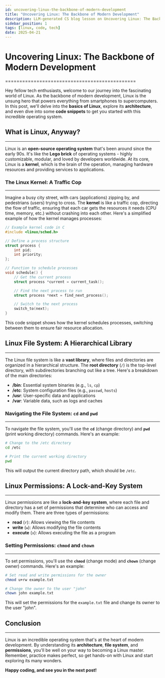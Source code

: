 ```yaml
---
id: uncovering-linux-the-backbone-of-modern-development
title: "Uncovering Linux: The Backbone of Modern Development"
description: LLM-generated CS blog lesson on Uncovering Linux: The Backbone of Modern Development.
sidebar_position: 1
tags: [linux, code, tech]
date: 2025-04-21
---
```


# Uncovering Linux: The Backbone of Modern Development
==============================================

Hey fellow tech enthusiasts, welcome to our journey into the fascinating world of Linux. As the backbone of modern development, Linux is the unsung hero that powers everything from smartphones to supercomputers. In this post, we'll delve into the **basics of Linux**, explore its **architecture**, and even dive into some **code snippets** to get you started with this incredible operating system.

## What is Linux, Anyway?
------------------------

Linux is an **open-source operating system** that's been around since the early 90s. It's like the **Lego brick** of operating systems - highly customizable, modular, and loved by developers worldwide. At its core, Linux is a **kernel**, which is the brain of the operation, managing hardware resources and providing services to applications.

### The Linux Kernel: A Traffic Cop
--------------------------------

Imagine a busy city street, with cars (applications) zipping by, and pedestrians (users) trying to cross. The **kernel** is like a traffic cop, directing the flow of traffic, ensuring that each car gets the resources it needs (CPU time, memory, etc.) without crashing into each other. Here's a simplified example of how the kernel manages processes:
```c
// Example kernel code in C
#include <linux/sched.h>

// Define a process structure
struct process {
    int pid;
    int priority;
};

// Function to schedule processes
void schedule() {
    // Get the current process
    struct process *current = current_task();

    // Find the next process to run
    struct process *next = find_next_process();

    // Switch to the next process
    switch_to(next);
}
```
This code snippet shows how the kernel schedules processes, switching between them to ensure fair resource allocation.

## Linux File System: A Hierarchical Library
------------------------------------------

The Linux file system is like a **vast library**, where files and directories are organized in a hierarchical structure. The **root directory** (`/`) is the top-level directory, with subdirectories branching out like a tree. Here's a breakdown of the main directories:
* **/bin**: Essential system binaries (e.g., `ls`, `cp`)
* **/etc**: System configuration files (e.g., `passwd`, `hosts`)
* **/usr**: User-specific data and applications
* **/var**: Variable data, such as logs and caches

### Navigating the File System: `cd` and `pwd`
------------------------------------------

To navigate the file system, you'll use the **`cd`** (change directory) and **`pwd`** (print working directory) commands. Here's an example:
```bash
# Change to the /etc directory
cd /etc

# Print the current working directory
pwd
```
This will output the current directory path, which should be `/etc`.

## Linux Permissions: A Lock-and-Key System
-----------------------------------------

Linux permissions are like a **lock-and-key system**, where each file and directory has a set of permissions that determine who can access and modify them. There are three types of permissions:
* **read** (`r`): Allows viewing the file contents
* **write** (`w`): Allows modifying the file contents
* **execute** (`x`): Allows executing the file as a program

### Setting Permissions: `chmod` and `chown`
-----------------------------------------

To set permissions, you'll use the **`chmod`** (change mode) and **`chown`** (change owner) commands. Here's an example:
```bash
# Set read and write permissions for the owner
chmod u+rw example.txt

# Change the owner to the user "john"
chown john example.txt
```
This will set the permissions for the `example.txt` file and change its owner to the user "john".

## Conclusion
----------

Linux is an incredible operating system that's at the heart of modern development. By understanding its **architecture**, **file system**, and **permissions**, you'll be well on your way to becoming a Linux master. Remember, practice makes perfect, so get hands-on with Linux and start exploring its many wonders.

**Happy coding, and see you in the next post!**
